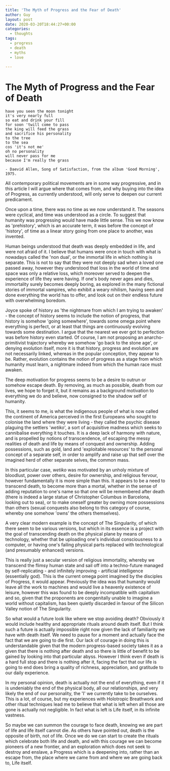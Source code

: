 ```yaml
---
title: 'The Myth of Progress and the Fear of Death'
author: Guy
layout: post
date: 2020-03-20T18:44:27+00:00
categories:
  - thoughts
tags:
  - progress
  - death
  - myths
  - love

---
```

#  The Myth of Progress and the Fear of Death

```
have you seen the moon tonight
it's very nearly full
so eat and drink your fill
for soon 'twill come to pass
the king will feed the grass
and sacrifice his personality
to the tree
to the sea
cos 'it's not me'
oh no personality
will never pass for me
because I'm really the grass

- Daevid Allen, Song of Satisfaction, from the album 'Good Morning', 1975.

```

All contemporary political movements are in some way progressive, and in this article I will argue where that comes from, and why buying into the idea of Progress, as currently understood, will only serve to deepen our current predicament.

Once upon a time, there was no time as we now understand it. The seasons were cyclical, and time was understood as a circle. To suggest that humanity was progressing would have made little sense. This we now know as 'prehistory', which is an accurate term, it was before the concept of 'history', of time as a linear story going from one place to another, was invented.

Human beings understood that death was deeply embedded in life, and were not afraid of it. I believe that humans were once in touch with what is nowadays called the 'non dual', or the immortal life in which nothing is separate. This is not to say that they were not deeply sad when a loved one passed away, however they understood that loss in the world of time and space was only a relative loss, which moreover served to deepen the experience of life they were having. If one's body never ages and dies, immortality surely becomes deeply boring, as explored in the many fictional stories of immortal vampires, who exhibit a weary nihilism, having seen and done everything the world has to offer, and look out on their endless future with overwhelming boredom.

Joyce spoke of history as 'the nightmare from which I am trying to awaken' - the concept of history seems to include the notion of progress, that history is somehow 'going somewhere', towards some omega point where everything is perfect, or at least that things are continuously evolving towards some destination. I argue that the nearest we ever got to perfection was before history even started. Of course, I am not proposing an anarcho-primitivist trajectory whereby we somehow 'go back to the stone age', or denying evolution itself, more it is that history, progress and evolution are not necessarily linked, whereas in the popular conception, they appear to be. Rather, evolution contains the notion of progress as a stage from which humanity must learn, a nightmare indeed from which the human race must awaken.

The deep motivation for progress seems to be a desire to outrun or somehow escape death. By removing, as much as possible, death from our lives, we hope to forget it, but it remains as a background motivation to everything we do and believe, now consigned to the shadow self of humanity.

This, it seems to me, is what the indigenous people of what is now called the continent of America perceived in the first Europeans who sought to colonise the land where they were living - they called the psychic disease plaguing the settlers '*wetiko*', a sort of acquisitive madness which seeks to cannibalise everything it touches. It is a deep lack of harmony with nature, and is propelled by notions of transcendence, of escaping the messy realities of death and life by means of conquest and ownership. Adding possessions, such as gold, land and 'exploitable resources' to the personal concept of a separate self, in order to amplify and raise up that self over the imagined herd of other separate selves, the common mass.

In this particular case, *wetiko* was motivated by an unholy mixture of bloodlust, power over others, desire for ownership, and religious fervour, however fundamentally it is more simple than this. It appears to be a need to transcend death, to become more than a mortal, whether in the sense of adding reputation to one's name so that one will be remembered after death (there is indeed a large statue of Christopher Columbus in Barcelona, looking out to sea), or to make oneself greater by owning more possessions than others (sexual conquests also belong to this category of course, whereby one somehow 'owns' the others themselves).

A very clear modern example is the concept of The Singularity, of which there seem to be various versions, but which in its essence is a project with the goal of transcending death on the physical plane by means of technology, whether that be uploading one's individual consciousness to a computer, or having one's failing physical parts replaced with technological (and presumably enhanced) versions.

This is really just a secular version of religious immortality, whereby we transcend the flimsy human state and sail off into a techno-future managed by self-replicating - and infinitely improving - artificial intelligence (essentially god). This is the current omega point imagined by the disciples of Progress, it would appear. Previously the idea was that humanity would leave all the work to machines and would live a heavenly existence of leisure, however this was found to be deeply incompatible with capitalism and so, given that the proponents are congenitally unable to imagine a world without capitalism, has been quietly discarded in favour of the Silicon Valley notion of The Singularity.

So what would a future look like where we stop avoiding death? Obviously it would include healthy and appropriate rituals around death itself. But I think such a future is actually impossible right now given the lack of familiarity we have with death itself. We need to pause for a moment and actually face the fact that we are going to die first. Our lack of courage in doing this is understandable given that the modern progress-based society takes it as a given that there is nothing after death and so there is little of benefit to be gained by looking into that particular abyss. However I think even if death is a hard full stop and there is nothing after it, facing the fact that our life is going to end does bring a quality of richness, appreciation, and gratitude to our daily experience.

In my personal opinion, death is actually not the end of everything, even if it is undeniably the end of the physical body, all our relationships, and very likely the end of our personality, the 'I' we currently take to be ourselves. This is a lot, of course, but my experiences with Holotropic Breathwork and other ritual techniques lead me to believe that what is left when all those are gone is actually not negligible. In fact what is left is Life itself, in its infinite vastness.

So maybe we can summon the courage to face death, knowing we are part of life and life itself cannot die. As others have pointed out, death is the opposite of birth, not of life. Once we do we can start to create the rituals which celebrate both life and death, and with this courage we can become pioneers of a new frontier, and an exploration which does not seek to destroy and enslave, a Progress which is a deepening into, rather than an escape from, the place where we came from and where we are going back to, Life itself.
